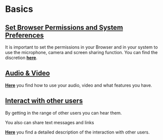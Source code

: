 

# Basics

## **[Set Browser Permissions and System Preferences](set-permissions)**

It is important to set the permissions in your Browser and in your system to use the microphone, camera and screen sharing function. 
You can find the discretion **[here](set-permissions)**.

## **[Audio & Video](AudioVideo)**

**[Here](AudioVideo)** you find how to use your audio, video and what features you have.

## **[Interact with other users](OtherUsers)**

By getting in the range of other users you can hear them.

You also can share text messages and links

**[Here](OtherUsers)** you find a detailed description of the interaction with other users.


